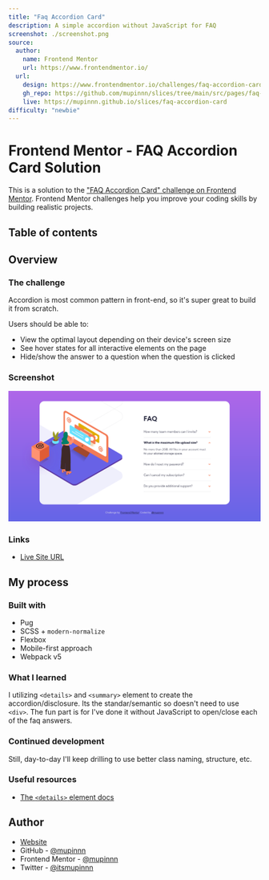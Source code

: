 ```yaml
---
title: "Faq Accordion Card"
description: A simple accordion without JavaScript for FAQ
screenshot: ./screenshot.png
source:
  author:
    name: Frontend Mentor
    url: https://www.frontendmentor.io/
  url:
    design: https://www.frontendmentor.io/challenges/faq-accordion-card-XlyjD0Oam
    gh_repo: https://github.com/mupinnn/slices/tree/main/src/pages/faq-accordion-card
    live: https://mupinnn.github.io/slices/faq-accordion-card
difficulty: "newbie"
---
```


# Frontend Mentor - FAQ Accordion Card Solution

This is a solution to the ["FAQ Accordion Card" challenge on Frontend Mentor](https://www.frontendmentor.io/challenges/profile-card-component-cfArpWshJ). Frontend Mentor challenges help you improve your coding skills by building realistic projects.

## Table of contents

<!--
  Table of contents will be generated automatically on build-time based
  on this document heading(s) using `remark-toc`
-->

## Overview

### The challenge

Accordion is most common pattern in front-end, so it's super great to build it from scratch.

Users should be able to:

- View the optimal layout depending on their device's screen size
- See hover states for all interactive elements on the page
- Hide/show the answer to a question when the question is clicked

### Screenshot

![Screenshot of my solution](./screenshot.png)

### Links

- [Live Site URL](https://mupinnn.github.io/slices/faq-accordion-card)

## My process

### Built with

- Pug
- SCSS + `modern-normalize`
- Flexbox
- Mobile-first approach
- Webpack v5

### What I learned

I utilizing `<details>` and `<summary>` element to create the accordion/disclosure. Its
the standar/semantic so doesn't need to use `<div>`. The fun part is for I've done it without
JavaScript to open/close each of the faq answers.

### Continued development

Still, day-to-day I'll keep drilling to use better class naming, structure, etc.

### Useful resources

- [The `<details>` element docs](https://developer.mozilla.org/en-US/docs/Web/HTML/Element/details)

## Author

- [Website](https://mupinnn.github.io)
- GitHub - [@mupinnn](https://github.com/mupinnn)
- Frontend Mentor - [@mupinnn](https://www.frontendmentor.io/profile/mupinnn)
- Twitter - [@itsmupinnn](https://www.twitter.com/itsmupinnn)
